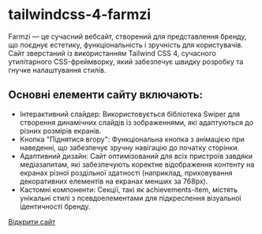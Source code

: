 # tailwindcss-4-farmzi

Farmzi — це сучасний вебсайт, створений для представлення бренду, що поєднує естетику, функціональність і зручність для користувачів. Сайт зверстаний із використанням Tailwind CSS 4, сучасного утилітарного CSS-фреймворку, який забезпечує швидку розробку та гнучке налаштування стилів.
## Основні елементи сайту включають:

- Інтерактивний слайдер: Використовується бібліотека Swiper для створення динамічних слайдів із зображеннями, які адаптуються до різних розмірів екранів.
- Кнопка "Піднятися вгору": Функціональна кнопка з анімацією при наведенні, що забезпечує зручну навігацію до початку сторінки.
- Адаптивний дизайн: Сайт оптимізований для всіх пристроїв завдяки медіазапитам, які забезпечують коректне відображення контенту на екранах різної роздільної здатності (наприклад, приховування декоративних елементів на екранах менших за 768px).
- Кастомні компоненти: Секції, такі як achievements-item, містять унікальні стилі з псевдоелементами для підкреслення візуальної ідентичності бренду.

<a href="https://ovcharovcoder.github.io/tailwindcss-4-farmzi/" target="_blank" rel="noopener noreferrer">
  Відкрити сайт
</a>
